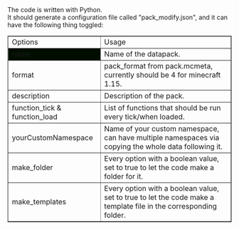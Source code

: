 <!DOCTYPE html>
<body>
<div>
The code is written with Python.<br>
It should generate a configuration file called "pack_modify.json", and it can have the following thing toggled:
</div>
<table width=98% cellspacing=1 cellpadding=1 border=1>
<tr>
<td>Options</td>
<td>Usage</td>
</tr>
<tr>
<td bgcolor=unset>name</td>
<td>Name of the datapack.</td>
</tr>
<tr>
<td>format</td>
<td>pack_format from pack.mcmeta, currently should be 4 for minecraft 1.15.</td>
</tr>
<tr>
<td>description</td>
<td>Description of the pack.</td>
</tr>
<tr>
<td>function_tick & function_load</td>
<td>List of functions that should be run every tick/when loaded.</td>
</tr>
<tr>
<td>yourCustomNamespace</td>
<td>Name of your custom namespace, can have multiple namespaces via copying the whole data following it.</td>
</tr>
<tr>
<td>make_folder</td>
<td>Every option with a boolean value, set to true to let the code make a folder for it.</td>
</tr>
<tr>
<td>make_templates</td>
<td>Every option with a boolean value, set to true to let the code make a template file in the corresponding folder.</td>
</tr>
</table>
</body>
